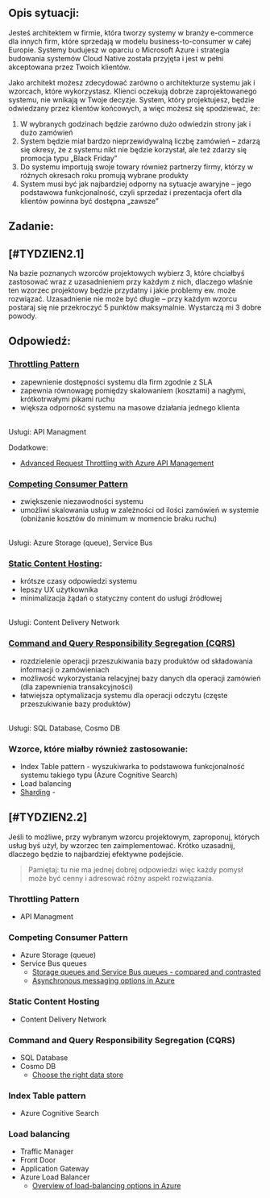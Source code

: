 ## Opis sytuacji:
Jesteś architektem w firmie, która tworzy systemy w branży e-commerce dla innych firm, które sprzedają w modelu business-to-consumer w całej Europie. Systemy budujesz w oparciu o Microsoft Azure i strategia budowania systemów Cloud Native została przyjęta i jest w pełni akceptowana przez Twoich klientów.

Jako architekt możesz zdecydować zarówno o architekturze systemu jak i wzorcach, które wykorzystasz. Klienci oczekują dobrze zaprojektowanego systemu, nie wnikają w Twoje decyzje.
System, który projektujesz, będzie odwiedzany przez klientów końcowych, a więc możesz się spodziewać, że:
1)	W wybranych godzinach będzie zarówno dużo odwiedzin strony jak i dużo zamówień
2)	System będzie miał bardzo nieprzewidywalną liczbę zamówień – zdarzą się okresy, że z systemu nikt nie będzie korzystał, ale też zdarzy się promocja typu „Black Friday”
3)	Do systemu importują swoje towary również partnerzy firmy, którzy w różnych okresach roku promują wybrane produkty
4)	System musi być jak najbardziej odporny na sytuacje awaryjne – jego podstawowa funkcjonalność, czyli sprzedaż i prezentacja ofert dla klientów powinna być dostępna „zawsze”

## Zadanie:
## [#TYDZIEN2.1]
Na bazie poznanych wzorców projektowych wybierz 3, które chciałbyś zastosować wraz z uzasadnieniem przy każdym z nich, dlaczego właśnie ten wzorzec projektowy będzie przydatny i jakie problemy ew. może rozwiązać. Uzasadnienie nie może być długie – przy każdym wzorcu postaraj się nie przekroczyć 5 punktów maksymalnie. Wystarczą mi 3 dobre powody.

## Odpowiedź:

### [Throttling Pattern](https://docs.microsoft.com/en-us/azure/architecture/patterns/throttling)
- zapewnienie dostępności systemu dla firm zgodnie z SLA
- zapewnia równowagę pomiędzy skalowaniem (kosztami) a nagłymi, krótkotrwałymi pikami ruchu
- większa odporność systemu na masowe działania jednego klienta

\
Usługi: API Managment

Dodatkowe:
- [Advanced Request Throttling with Azure API Management](https://azure.microsoft.com/pl-pl/resources/videos/advanced-request-throttling-with-azure-api-management/)

 ### [Competing Consumer Pattern](https://docs.microsoft.com/en-us/azure/architecture/patterns/competing-consumers)
 - zwiększenie niezawodności systemu
 - umożliwi skalowania usług w zależności od ilości zamówień w systemie (obniżanie kosztów do minimum w momencie braku ruchu)

\
Usługi: Azure Storage (queue),  Service Bus

### [Static Content Hosting](https://docs.microsoft.com/en-us/azure/architecture/patterns/static-content-hosting):
  - krótsze czasy odpowiedzi systemu
  - lepszy UX użytkownika
  - minimalizacja żądań o statyczny content do usługi źródłowej

\
Usługi: Content Delivery Network

### [Command and Query Responsibility Segregation (CQRS)](https://docs.microsoft.com/en-us/azure/architecture/patterns/cqrs)
  - rozdzielenie operacji przeszukiwania bazy produktów od składowania informacji o zamówieniach
  - możliwość wykorzystania relacyjnej bazy danych dla operacji zamówień (dla zapewnienia transakcyjności)
  - łatwiejsza optymalizacja systemu dla operacji odczytu (częste przeszukiwanie bazy produktów)

\
Usługi: SQL Database, Cosmo DB

### Wzorce, które miałby również zastosowanie:
- Index Table pattern - wyszukiwarka to podstawowa funkcjonalność systemu takiego typu (Azure Cognitive Search)
- Load balancing
- [Sharding](https://docs.microsoft.com/en-us/azure/architecture/patterns/sharding) -


## [#TYDZIEN2.2]
Jeśli to możliwe, przy wybranym wzorcu projektowym, zaproponuj, których usług byś użył, by wzorzec ten zaimplementować. Krótko uzasadnij, dlaczego będzie to najbardziej efektywne podejście.

> Pamiętaj: tu nie ma jednej dobrej odpowiedzi więc każdy pomysł może być cenny i adresować różny aspekt rozwiązania.

### Throttling Pattern
- API Managment

### Competing Consumer Pattern
- Azure Storage (queue)
- Service Bus queues
  - [Storage queues and Service Bus queues - compared and contrasted](https://docs.microsoft.com/en-us/azure/service-bus-messaging/service-bus-azure-and-service-bus-queues-compared-contrasted)
  - [Asynchronous messaging options in Azure](https://docs.microsoft.com/en-us/azure/architecture/guide/technology-choices/messaging)

### Static Content Hosting
- Content Delivery Network

### Command and Query Responsibility Segregation (CQRS)
-  SQL Database
- Cosmo DB
  - [Choose the right data store](https://docs.microsoft.com/en-us/azure/architecture/guide/technology-choices/data-store-overview)

### Index Table pattern
- Azure Cognitive Search

### Load balancing
- Traffic Manager
- Front Door
- Application Gateway
- Azure Load Balancer
  - [Overview of load-balancing options in Azure](https://docs.microsoft.com/en-us/azure/architecture/guide/technology-choices/load-balancing-overview)